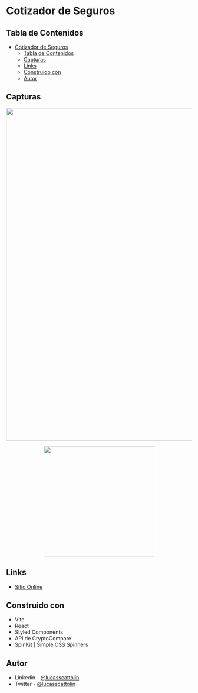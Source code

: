 # Cotizador de Seguros

## Tabla de Contenidos

- [Cotizador de Seguros](#cotizador-de-seguros)
  - [Tabla de Contenidos](#tabla-de-contenidos)
  - [Capturas](#capturas)
  - [Links](#links)
  - [Construido con](#construido-con)
  - [Autor](#autor)

## Capturas

<p align="center">
  <img src="src/img/final/Desktop.png" width="900">
</p>
<p align="center">
  <img src="src/img/final/Mobile.png" width="300">
</p>

## Links

- [Sitio Online](https://rococo-gumption-4f5610.netlify.app/)

## Construido con

- Vite
- React
- Styled Components
- API de CryptoCompare
- SpinKit | Simple CSS Spinners

## Autor

- Linkedin - [@lucasscattolin](https://www.linkedin.com/in/lucas-scattolin/)
- Twitter - [@lucasscattolin](https://www.twitter.com/lucasscattolin)

